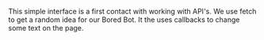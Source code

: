 This simple interface is a first contact with working with API's. We use fetch to get a random idea for our Bored Bot.
It the uses callbacks to change some text on the page.
